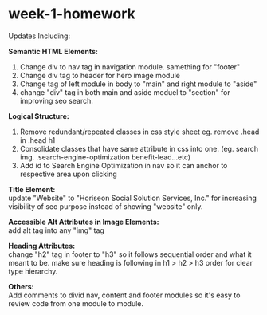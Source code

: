 # week-1-homework
Updates Including:


<b>Semantic HTML Elements:</b>
1. Change div to nav tag in navigation module. samething for "footer"
2. Change div tag to  header for hero image module
3. Change tag of left module in body to "main" and right module to "aside"
4. change "div" tag in both main and aside moduel to "section" for improving seo search.

<b>Logical Structure:</b>
1. Remove redundant/repeated classes in css style sheet eg. remove .head in .head h1
2. Consolidate classes that have same attribute in css into one. (eg. search img. .search-engine-optimization benefit-lead...etc)
3. Add id to Search Engine Optimization in nav so it can anchor to respective area upon clicking


<b>Title Element:</b>
<br>update "Website" to "Horiseon Social Solution Services, Inc." for increasing visibility of seo purpose instead of showing "website" only.

<b>Accessible Alt Attributes in Image Elements:</b>
<br>add alt tag into  any "img" tag


<b>Heading Attributes:</b>
<br>change "h2" tag in footer to "h3" so it follows sequential order and what it meant to be. make sure heading is following in h1 > h2 > h3 order for clear type hierarchy.

<b>Others:</b>
<br>Add comments to divid nav, content and footer modules so it's easy to review code from one module to module. 